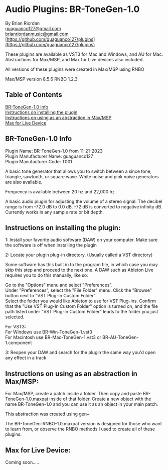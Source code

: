 # Audio Plugins: BR-ToneGen-1.0 
By Brian Riordan  
guaguanco127@gmail.com  
brianriordanmusic@gmail.com  
[https://github.com/guaguanco127/plugins](https://github.com/guaguanco127/plugins)

These plugins are available as VST3 for Mac and Windows, and AU for Mac. 
Abstractions for Max/MSP, and Max for Live devices also included. 

All versions of these plugins were created in Max/MSP using RNBO 

Max/MSP version 8.5.6
RNBO 1.2.3

## Table of Contents

[BR-ToneGen-1.0 Info](#plugininfo)  
[Instructions on installing the plugin](#installation)  
[Instructions on using as an abstraction in Max/MSP](#maxmsp)  
[Max for Live Device](#maxforlive)

## <a name="plugininfo"></a>BR-ToneGen-1.0 Info 

Plugin Name: BR-ToneGen-1.0 from 11-21-2023  
Plugin Manufacturer Name: guaguanco127  
Plugin Manufacturer Code: T001

A basic tone generator that allows you to switch between a since tone, triangle, sawtooth, or square wave. White noise and pink noise generators are also available.

Frequency is available between 20 hz and 22,000 hz

A basic audio plugin for adjusting the volume of a stereo signal. 
The decibel range is from -72.0 dB to 0.0 dB.
-72 dB is converted to negative infinity dB.
Currently works in any sample rate or bit depth. 


## <a name="installation"></a>Instructions on installing the plugin:

1: Install your favorite audio software (DAW) on your computer. Make sure the software is off when installing the plugin
 
2: Locate your plugin plug-in directory. (Usually called a VST directory)  

Some software has this built in to the program file, in which case you may skip this step and proceed to the next one. A DAW such as Ableton Live requires you to do this manually, like so:  

Go to the "Options" menu and select "Preferences".  
Under "Preferences", select the "File Folder" menu.
Click the "Browse" button next to "VST Plug-In Custom Folder".  
Select the folder you would like Ableton to use for VST Plug-Ins.
Confirm that the "Use VST Plug-In Custom Folder" option is turned on, and the file path listed under "VST Plug-In Custom Folder" leads to the folder you just selected.

For VST3:   
For Windows use BR-Win-ToneGen-1.vst3   
For Macintosh use BR-Mac-ToneGen-1.vst3 or BR-AU-ToneGen-1.component

3: Reopen your DAW and search for the plugin the same way you'd open any effect in a track

## <a name="maxmsp"></a>Instructions on using as an abstraction in Max/MSP:


For Max/MSP, create a patch inside a folder. Then copy and paste BR-ToneGen-1.0.maxpat inside of that folder. Create a new object with the name BR-ToneGen-1.0 and you can use it as an object in your main patch. 

This abstraction was created using gen~ 

The BR-ToneGen-RNBO-1.0.maxpat version is designed for those who want to learn from, or observe the RNBO methods I used to create all of these plugins. 

## <a name="maxforlive"></a>Max for Live Device:

Coming soon.....
 